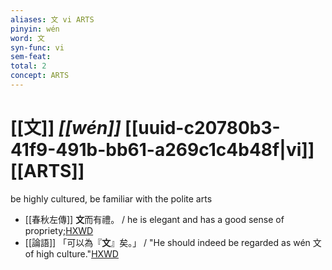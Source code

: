 ```yaml
---
aliases: 文 vi ARTS
pinyin: wén
word: 文
syn-func: vi
sem-feat: 
total: 2
concept: ARTS 
---
```

# [[文]] *[[wén]]*  [[uuid-c20780b3-41f9-491b-bb61-a269c1c4b48f|vi]] [[ARTS]]
be highly cultured, be familiar with the polite arts
 - [[春秋左傳]] **文**而有禮。 / he is elegant and has a good sense of propriety;[HXWD](https://hxwd.org/textview.html?location=KR1e0001_tls_005-372a.34)
 - [[論語]] 「可以為『**文**』矣。」 / "He should indeed be regarded as wén 文 of high culture."[HXWD](https://hxwd.org/textview.html?location=KR1h0004_tls_014-25a.1)